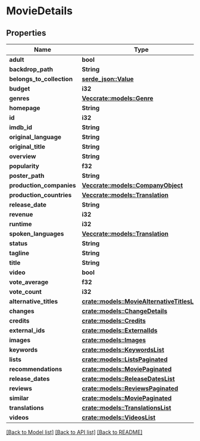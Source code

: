 # MovieDetails

## Properties

Name | Type | Description | Notes
------------ | ------------- | ------------- | -------------
**adult** | **bool** |  | [optional] 
**backdrop_path** | **String** |  | [optional] 
**belongs_to_collection** | [**serde_json::Value**](.md) |  | [optional] 
**budget** | **i32** |  | [optional] 
**genres** | [**Vec<crate::models::Genre>**](Genre.md) |  | [optional] 
**homepage** | **String** |  | [optional] 
**id** | **i32** |  | [optional] 
**imdb_id** | **String** |  | [optional] 
**original_language** | **String** |  | [optional] 
**original_title** | **String** |  | [optional] 
**overview** | **String** |  | [optional] 
**popularity** | **f32** |  | [optional] 
**poster_path** | **String** |  | [optional] 
**production_companies** | [**Vec<crate::models::CompanyObject>**](CompanyObject.md) |  | [optional] 
**production_countries** | [**Vec<crate::models::Translation>**](Translation.md) |  | [optional] 
**release_date** | **String** |  | [optional] 
**revenue** | **i32** |  | [optional] 
**runtime** | **i32** |  | [optional] 
**spoken_languages** | [**Vec<crate::models::Translation>**](Translation.md) |  | [optional] 
**status** | **String** |  | [optional] 
**tagline** | **String** |  | [optional] 
**title** | **String** |  | [optional] 
**video** | **bool** |  | [optional] 
**vote_average** | **f32** |  | [optional] 
**vote_count** | **i32** |  | [optional] 
**alternative_titles** | [**crate::models::MovieAlternativeTitlesList**](MovieAlternativeTitlesList.md) |  | [optional] 
**changes** | [**crate::models::ChangeDetails**](ChangeDetails.md) |  | [optional] 
**credits** | [**crate::models::Credits**](Credits.md) |  | [optional] 
**external_ids** | [**crate::models::ExternalIds**](ExternalIds.md) |  | [optional] 
**images** | [**crate::models::Images**](Images.md) |  | [optional] 
**keywords** | [**crate::models::KeywordsList**](KeywordsList.md) |  | [optional] 
**lists** | [**crate::models::ListsPaginated**](ListsPaginated.md) |  | [optional] 
**recommendations** | [**crate::models::MoviePaginated**](MoviePaginated.md) |  | [optional] 
**release_dates** | [**crate::models::ReleaseDatesList**](ReleaseDatesList.md) |  | [optional] 
**reviews** | [**crate::models::ReviewsPaginated**](ReviewsPaginated.md) |  | [optional] 
**similar** | [**crate::models::MoviePaginated**](MoviePaginated.md) |  | [optional] 
**translations** | [**crate::models::TranslationsList**](TranslationsList.md) |  | [optional] 
**videos** | [**crate::models::VideosList**](VideosList.md) |  | [optional] 

[[Back to Model list]](../README.md#documentation-for-models) [[Back to API list]](../README.md#documentation-for-api-endpoints) [[Back to README]](../README.md)


